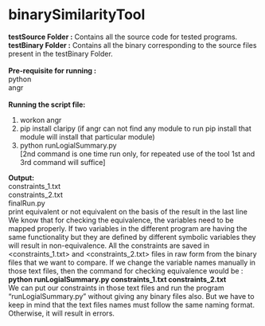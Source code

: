 # binarySimilarityTool
**testSource Folder :** Contains all the source code for tested programs.<br />
**testBinary Folder :** Contains all the binary corresponding to the source files present in the testBinary Folder.
<br />
<br />
**Pre-requisite for running :**
                <br />python
                <br />angr
                <br /><br />
**Running the script file:**
1. workon angr
2. pip install claripy (if angr can not find any module to run pip install that module will install that particular module)
3. python runLogialSummary.py <binary1> <binary2> 
<br />[2nd command is one time run only, for repeated use of the tool 1st and 3rd command will suffice]

**Output:** <br />
	constraints_1.txt <br />
  constraints_2.txt <br />
  finalRun.py <br />
  print equivalent or not equivalent on the basis of the result in the last line
<br />
We know that for checking the equivalence, the variables need to be mapped properly. If two variables in the different program are having the same functionality but they are defined by different symbolic variables they will result in non-equivalence. All the constraints are saved in <constraints_1.txt> and <constraints_2.txt> files in raw form from the binary files that we want to compare. If we change the variable names manually in those text files, then the command for checking equivalence would be :
		<br />
    **python runLogialSummary.py constraints_1.txt constraints_2.txt**
    <br />
We can put our constraints in those text files and run the program “runLogialSummary.py” without giving any binary files also. But we have to keep in mind that the text files names must follow the same naming format. Otherwise, it will result in errors.

